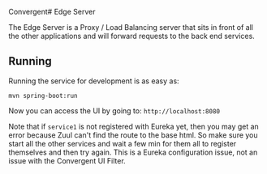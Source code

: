Convergent# Edge Server

The Edge Server is a Proxy / Load Balancing server that sits in front of all the other applications and will forward requests to the back end services.  

## Running
Running the service for development is as easy as:

```
mvn spring-boot:run
```

Now you can access the UI by going to: `http://localhost:8080`

Note that if `service1` is not registered with Eureka yet, then you may get an error because Zuul can't find the route to the base html.  So make sure you start all the other services and wait a few min for them all to register themselves and then try again. This is a Eureka configuration issue, not an issue with the Convergent UI Filter.  
